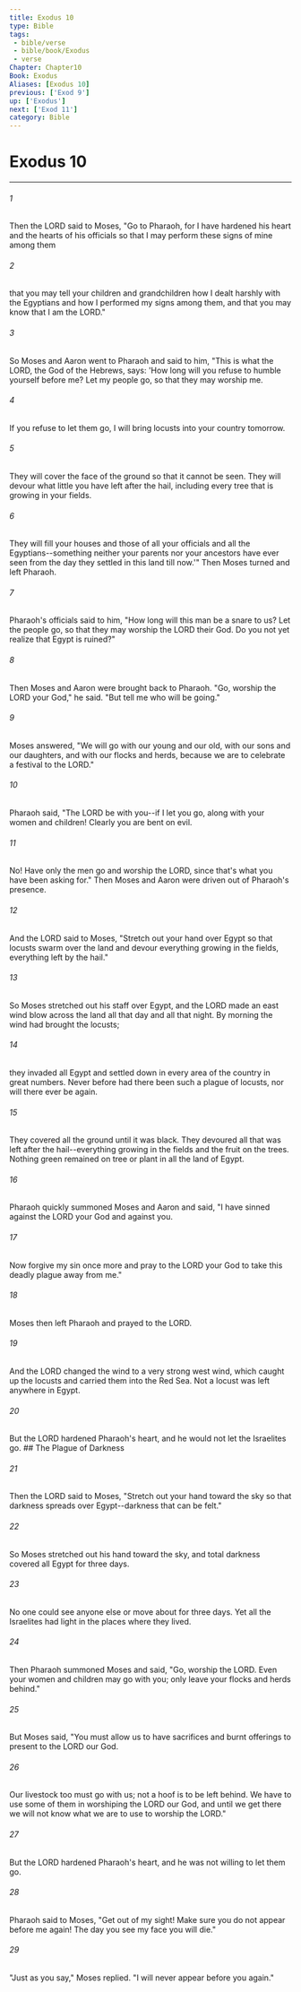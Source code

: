```yaml
---
title: Exodus 10
type: Bible
tags:
 - bible/verse
 - bible/book/Exodus
 - verse
Chapter: Chapter10
Book: Exodus
Aliases: [Exodus 10]
previous: ['Exod 9']
up: ['Exodus']
next: ['Exod 11']
category: Bible
---
```

# Exodus 10

***


###### 1 
Then the LORD said to Moses, "Go to Pharaoh, for I have hardened his heart and the hearts of his officials so that I may perform these signs of mine among them 

###### 2 
that you may tell your children and grandchildren how I dealt harshly with the Egyptians and how I performed my signs among them, and that you may know that I am the LORD." 

###### 3 
So Moses and Aaron went to Pharaoh and said to him, "This is what the LORD, the God of the Hebrews, says: 'How long will you refuse to humble yourself before me? Let my people go, so that they may worship me. 

###### 4 
If you refuse to let them go, I will bring locusts into your country tomorrow. 

###### 5 
They will cover the face of the ground so that it cannot be seen. They will devour what little you have left after the hail, including every tree that is growing in your fields. 

###### 6 
They will fill your houses and those of all your officials and all the Egyptians--something neither your parents nor your ancestors have ever seen from the day they settled in this land till now.'" Then Moses turned and left Pharaoh. 

###### 7 
Pharaoh's officials said to him, "How long will this man be a snare to us? Let the people go, so that they may worship the LORD their God. Do you not yet realize that Egypt is ruined?" 

###### 8 
Then Moses and Aaron were brought back to Pharaoh. "Go, worship the LORD your God," he said. "But tell me who will be going." 

###### 9 
Moses answered, "We will go with our young and our old, with our sons and our daughters, and with our flocks and herds, because we are to celebrate a festival to the LORD." 

###### 10 
Pharaoh said, "The LORD be with you--if I let you go, along with your women and children! Clearly you are bent on evil. 

###### 11 
No! Have only the men go and worship the LORD, since that's what you have been asking for." Then Moses and Aaron were driven out of Pharaoh's presence. 

###### 12 
And the LORD said to Moses, "Stretch out your hand over Egypt so that locusts swarm over the land and devour everything growing in the fields, everything left by the hail." 

###### 13 
So Moses stretched out his staff over Egypt, and the LORD made an east wind blow across the land all that day and all that night. By morning the wind had brought the locusts; 

###### 14 
they invaded all Egypt and settled down in every area of the country in great numbers. Never before had there been such a plague of locusts, nor will there ever be again. 

###### 15 
They covered all the ground until it was black. They devoured all that was left after the hail--everything growing in the fields and the fruit on the trees. Nothing green remained on tree or plant in all the land of Egypt. 

###### 16 
Pharaoh quickly summoned Moses and Aaron and said, "I have sinned against the LORD your God and against you. 

###### 17 
Now forgive my sin once more and pray to the LORD your God to take this deadly plague away from me." 

###### 18 
Moses then left Pharaoh and prayed to the LORD. 

###### 19 
And the LORD changed the wind to a very strong west wind, which caught up the locusts and carried them into the Red Sea. Not a locust was left anywhere in Egypt. 

###### 20 
But the LORD hardened Pharaoh's heart, and he would not let the Israelites go. ## The Plague of Darkness 

###### 21 
Then the LORD said to Moses, "Stretch out your hand toward the sky so that darkness spreads over Egypt--darkness that can be felt." 

###### 22 
So Moses stretched out his hand toward the sky, and total darkness covered all Egypt for three days. 

###### 23 
No one could see anyone else or move about for three days. Yet all the Israelites had light in the places where they lived. 

###### 24 
Then Pharaoh summoned Moses and said, "Go, worship the LORD. Even your women and children may go with you; only leave your flocks and herds behind." 

###### 25 
But Moses said, "You must allow us to have sacrifices and burnt offerings to present to the LORD our God. 

###### 26 
Our livestock too must go with us; not a hoof is to be left behind. We have to use some of them in worshiping the LORD our God, and until we get there we will not know what we are to use to worship the LORD." 

###### 27 
But the LORD hardened Pharaoh's heart, and he was not willing to let them go. 

###### 28 
Pharaoh said to Moses, "Get out of my sight! Make sure you do not appear before me again! The day you see my face you will die." 

###### 29 
"Just as you say," Moses replied. "I will never appear before you again." 
